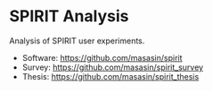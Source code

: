 # SPIRIT Analysis
Analysis of SPIRIT user experiments.

* Software: https://github.com/masasin/spirit
* Survey: https://github.com/masasin/spirit_survey
* Thesis: https://github.com/masasin/spirit_thesis
